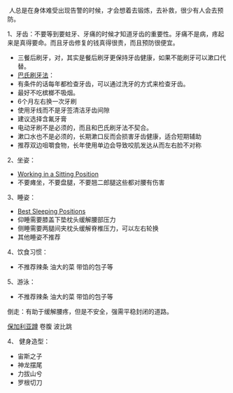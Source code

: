  人总是在身体难受出现告警的时候，才会想着去锻炼，去补救，很少有人会去预防。


1、牙齿：不要等到要蛀牙、牙痛的时候才知道牙齿的重要性。牙痛不是病，疼起来是真得要命。而且牙齿修复的钱真得很贵，而且预防很便宜。
 * 三餐后刷牙，对，其实是餐后刷牙更保持牙齿健康，如果不能刷牙可以漱口代替。
 * [巴氏刷牙法](https://www.bilibili.com/video/BV1R14y1H7fr/)：
* 有条件的话每年都检查牙齿，可以通过洗牙的方式来检查牙齿。
* 最好不吃槟榔不吸烟。
* 6个月左右换一次牙刷
* 使用牙线而不是牙签清洁牙齿间隙
* 建议选择含氟牙膏
* 电动牙刷不是必须的，而且和巴氏刷牙法不契合。
* 漱口水也不是必须的，长期漱口反而会损害牙齿健康，适合短期辅助
* 推荐双边咀嚼食物，长年使用单边会导致咬肌发达从而左右脸不对称



2、坐姿：
* [Working in a Sitting Position](https://www.ccohs.ca/oshanswers/ergonomics/sitting/sitting_position.html) 
* 不要瘫坐，不要盘腿，不要翘二郎腿这些都对腰有伤害



3、睡姿：
* [Best Sleeping Positions](https://www.sleepfoundation.org/sleeping-positions)
* 仰睡需要膝盖下垫枕头缓解腰部压力
* 侧睡需要两腿间夹枕头缓解脊椎压力，可以左右轮换
* 其他睡姿不推荐




4、饮食习惯：
* 不推荐辣条   油大的菜 带馅的包子等


5、游泳：
* 不推荐辣条   油大的菜 带馅的包子等


倒走：有助于缓解腰疼，但是不安全，强需平稳封闭的道路。

[ 保加利亚蹲](https://www.bilibili.com/video/BV1ai421X7c3/)
卷腹
波比跳


4、 健身造型：
* 宙斯之子
* 神龙摆尾
* 力拔山兮
* 罗根切刀